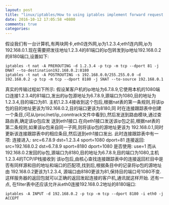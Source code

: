 ```yaml
---
layout: post
title: "linux/iptables/How to using iptables implement forward request and response between internal and external network"
date: 2016-10-12 17:05:58 +0800
comments: true
categories: 
---
```

假设我们有一台计算机,有两块网卡,eth0连外网,ip为1.2.3.4;eth1连内网,ip为192.168.0.1.现在需要把发往地址1.2.3.4的81端口的ip包转发到ip地址192.168.0.2的8180端口,设置如下:

```shell
iptables -t nat -A PREROUTING -d 1.2.3.4 -p tcp -m tcp --dport 81 -j DNAT --to-destination192.168.0.2:8180
iptables -t nat -A POSTROUTING -s 192.168.0.0/255.255.0.0 -d 192.168.0.2 -p tcp -m tcp --dport 8180 -j SNAT --to-source 192.168.0.1
```
真实的传输过程如下所示:
假设某客户机的ip地址为6.7.8.9,它使用本机的1080端口连接1.2.3.4的81端口,发出的ip包源地址为6.7.8.9,源端口为1080,目的地址为1.2.3.4,目的端口为81.
主机1.2.3.4接收到这个包后,根据nat表的第一条规则,将该ip包的目的地址更该为192.168.0.2,目的端口更该为8180,同
时在连接跟踪表中创建一个条目,(可从/proc/net/ip_conntrack文件中看到),然后发送到路由模块,通过查路由表,确定该ip包应发
送到eth1接口.在向eth1接口发送该ip包之前,根据nat表的第二条规则,如果该ip包来自同一子网,则将该ip包的源地址更该为
192.168.0.1,同时更新该连接跟踪表中的相应条目,然后送到eth1接口发出.
此时连接跟踪表中有一项:
连接进入:  src=6.7.8.9 dst=1.2.3.4 sport=1080 dport=81
连接返回:  src=192.168.0.2 dst=6.7.8.9 sport=8180 dport=1080
是否使用:  use=1
而从192.168.0.2发回的ip包,源端口为8180,目的地址为6.7.8.9,目的端口为1080,主机1.2.3.4的TCP/IP栈接收到
该ip包后,由核心查找连接跟踪表中的连接返回栏目中是否有同样源和目的地址和端口的匹配项,找到后,根据条目中的记录将ip包的源地址由
192.168.0.2更该为1.2.3.4,
源端口由8180更该为81,保持目的端口号1080不变.这样服务器的返回包就可以正确的返回发起连接的客户机,通讯就这样开始.
    还有一点, 在filter表中还应该允许从eth0连接192.168.0.2地址的8180端口:

```shell
iptables -A INPUT -d 192.168.0.2 -p tcp -m tcp --dport 8180 -i eth0 -j ACCEPT
```
